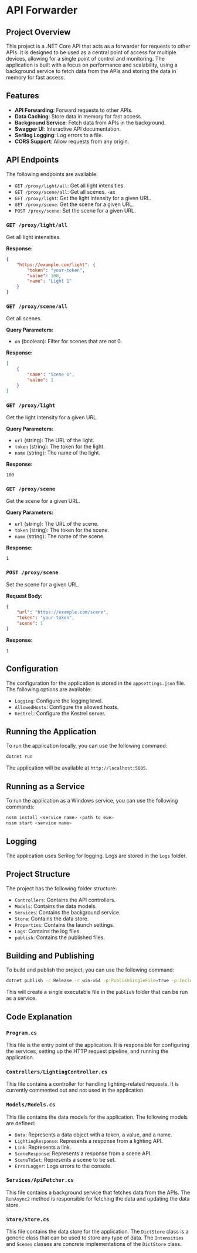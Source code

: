 # API Forwarder

## Project Overview

This project is a .NET Core API that acts as a forwarder for requests to other APIs. It is designed to be used as a central point of access for multiple devices, allowing for a single point of control and monitoring. The application is built with a focus on performance and scalability, using a background service to fetch data from the APIs and storing the data in memory for fast access.

## Features

-   **API Forwarding**: Forward requests to other APIs.
-   **Data Caching**: Store data in memory for fast access.
-   **Background Service**: Fetch data from APIs in the background.
-   **Swagger UI**: Interactive API documentation.
-   **Serilog Logging**: Log errors to a file.
-   **CORS Support**: Allow requests from any origin.

## API Endpoints

The following endpoints are available:

-   `GET /proxy/light/all`: Get all light intensities.
-   `GET /proxy/scene/all`: Get all scenes.
-ax
-   `GET /proxy/light`: Get the light intensity for a given URL.
-   `GET /proxy/scene`: Get the scene for a given URL.
-   `POST /proxy/scene`: Set the scene for a given URL.

### `GET /proxy/light/all`

Get all light intensities.

**Response:**

```json
{
    "https://example.com/light": {
        "token": "your-token",
        "value": 100,
        "name": "Light 1"
    }
}
```

### `GET /proxy/scene/all`

Get all scenes.

**Query Parameters:**

-   `on` (boolean): Filter for scenes that are not 0.

**Response:**

```json
[
    {
        "name": "Scene 1",
        "value": 1
    }
]
```

### `GET /proxy/light`

Get the light intensity for a given URL.

**Query Parameters:**

-   `url` (string): The URL of the light.
-   `token` (string): The token for the light.
-   `name` (string): The name of the light.

**Response:**

```
100
```

### `GET /proxy/scene`

Get the scene for a given URL.

**Query Parameters:**

-   `url` (string): The URL of the scene.
-   `token` (string): The token for the scene.
-   `name` (string): The name of the scene.

**Response:**

```
1
```

### `POST /proxy/scene`

Set the scene for a given URL.

**Request Body:**

```json
{
    "url": "https://example.com/scene",
    "token": "your-token",
    "scene": 1
}
```

**Response:**

```
1
```

## Configuration

The configuration for the application is stored in the `appsettings.json` file. The following options are available:

-   `Logging`: Configure the logging level.
-   `AllowedHosts`: Configure the allowed hosts.
-   `Kestrel`: Configure the Kestrel server.

## Running the Application

To run the application locally, you can use the following command:

```bash
dotnet run
```

The application will be available at `http://localhost:5005`.

## Running as a Service

To run the application as a Windows service, you can use the following commands:

```bash
nssm install <service name> <path to exe>
nssm start <service name>
```

## Logging

The application uses Serilog for logging. Logs are stored in the `Logs` folder.

## Project Structure

The project has the following folder structure:

-   `Controllers`: Contains the API controllers.
-   `Models`: Contains the data models.
-   `Services`: Contains the background service.
-   `Store`: Contains the data store.
-   `Properties`: Contains the launch settings.
-   `Logs`: Contains the log files.
-   `publish`: Contains the published files.

## Building and Publishing

To build and publish the project, you can use the following command:

```bash
dotnet publish -c Release -r win-x64 -p:PublishSingleFile=true -p:IncludeAllContentForSelfExtract=true -p:PublishTrimmed=false -o ./publish
```

This will create a single executable file in the `publish` folder that can be run as a service.

## Code Explanation

### `Program.cs`

This file is the entry point of the application. It is responsible for configuring the services, setting up the HTTP request pipeline, and running the application.

### `Controllers/LightingController.cs`

This file contains a controller for handling lighting-related requests. It is currently commented out and not used in the application.

### `Models/Models.cs`

This file contains the data models for the application. The following models are defined:

-   `Data`: Represents a data object with a token, a value, and a name.
-   `LightingResponse`: Represents a response from a lighting API.
-   `Link`: Represents a link.
-   `SceneResponse`: Represents a response from a scene API.
-   `SceneToSet`: Represents a scene to be set.
-   `ErrorLogger`: Logs errors to the console.

### `Services/ApiFetcher.cs`

This file contains a background service that fetches data from the APIs. The `RunAsync2` method is responsible for fetching the data and updating the data store.

### `Store/Store.cs`

This file contains the data store for the application. The `DictStore` class is a generic class that can be used to store any type of data. The `Intensities` and `Scenes` classes are concrete implementations of the `DictStore` class.